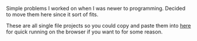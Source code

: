 Simple problems I worked on when I was newer to programming. Decided to move them here since it sort of fits.

These are all single file projects so you could copy and paste them into [here](https://www.programiz.com/python-programming/online-compiler/) for quick running on the browser if you want to for some reason.
